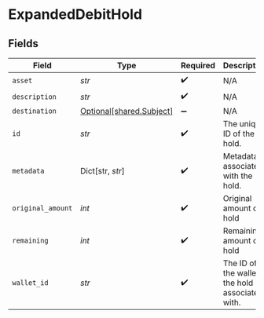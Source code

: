 # ExpandedDebitHold


## Fields

| Field                                                      | Type                                                       | Required                                                   | Description                                                | Example                                                    |
| ---------------------------------------------------------- | ---------------------------------------------------------- | ---------------------------------------------------------- | ---------------------------------------------------------- | ---------------------------------------------------------- |
| `asset`                                                    | *str*                                                      | :heavy_check_mark:                                         | N/A                                                        |                                                            |
| `description`                                              | *str*                                                      | :heavy_check_mark:                                         | N/A                                                        |                                                            |
| `destination`                                              | [Optional[shared.Subject]](../../models/shared/subject.md) | :heavy_minus_sign:                                         | N/A                                                        |                                                            |
| `id`                                                       | *str*                                                      | :heavy_check_mark:                                         | The unique ID of the hold.                                 |                                                            |
| `metadata`                                                 | Dict[str, *str*]                                           | :heavy_check_mark:                                         | Metadata associated with the hold.                         |                                                            |
| `original_amount`                                          | *int*                                                      | :heavy_check_mark:                                         | Original amount on hold                                    | 100                                                        |
| `remaining`                                                | *int*                                                      | :heavy_check_mark:                                         | Remaining amount on hold                                   | 10                                                         |
| `wallet_id`                                                | *str*                                                      | :heavy_check_mark:                                         | The ID of the wallet the hold is associated with.          |                                                            |